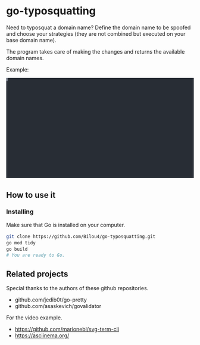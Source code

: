 # go-typosquatting

Need to typosquat a domain name? Define the domain name to be spoofed and choose your strategies (they are not combined but executed on your base domain name).

The program takes care of making the changes and returns the available domain names.

Example:

![Terminal_example](img/demo.svg)


## How to use it

### Installing

Make sure that Go is installed on your computer.
```sh
git clone https://github.com/Bilou4/go-typosquatting.git
go mod tidy
go build
# You are ready to Go.
```

## Related projects

Special thanks to the authors of these github repositories.

* github.com/jedib0t/go-pretty
* github.com/asaskevich/govalidator

For the video example.
* https://github.com/marionebl/svg-term-cli
* https://asciinema.org/